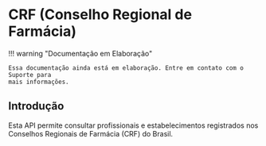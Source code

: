 # CRF (Conselho Regional de Farmácia)

!!! warning "Documentação em Elaboração"

    Essa documentação ainda está em elaboração. Entre em contato com o Suporte para
    mais informações.

## Introdução

Esta API permite consultar profissionais e estabelecimentos registrados nos
Conselhos Regionais de Farmácia (CRF) do Brasil.

